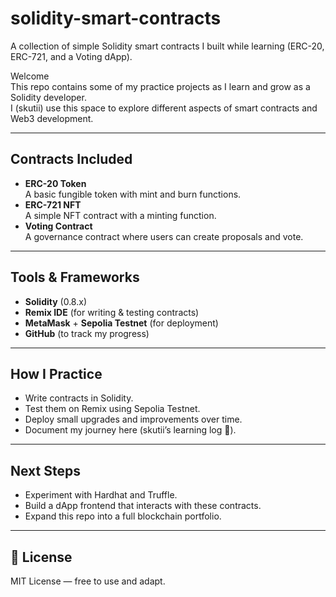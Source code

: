 # solidity-smart-contracts
A collection of simple Solidity smart contracts I built while learning (ERC-20, ERC-721, and a Voting dApp).

Welcome   
This repo contains some of my practice projects as I learn and grow as a Solidity developer.  
I (skutii) use this space to explore different aspects of smart contracts and Web3 development.  

---

##  Contracts Included
- **ERC-20 Token**  
  A basic fungible token with mint and burn functions.  
- **ERC-721 NFT**  
  A simple NFT contract with a minting function.  
- **Voting Contract**  
  A governance contract where users can create proposals and vote.

---

##  Tools & Frameworks
- **Solidity** (0.8.x)  
- **Remix IDE** (for writing & testing contracts)  
- **MetaMask** + **Sepolia Testnet** (for deployment)  
- **GitHub** (to track my progress)  

---

##  How I Practice
- Write contracts in Solidity.  
- Test them on Remix using Sepolia Testnet.  
- Deploy small upgrades and improvements over time.  
- Document my journey here (skutii’s learning log 📝).  

---

##  Next Steps
- Experiment with Hardhat and Truffle.  
- Build a dApp frontend that interacts with these contracts.  
- Expand this repo into a full blockchain portfolio.  

---

## 📄 License
MIT License — free to use and adapt.
